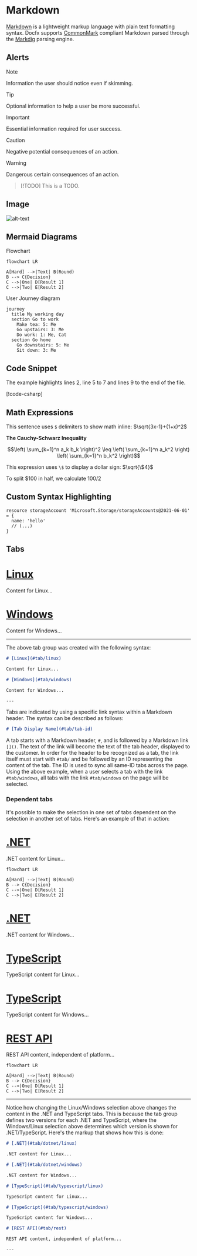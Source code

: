 # Markdown

[Markdown](https://daringfireball.net/projects/markdown/) is a lightweight markup language with plain text formatting syntax. Docfx supports [CommonMark](https://commonmark.org/) compliant Markdown parsed through the [Markdig](https://github.com/xoofx/markdig) parsing engine.

## Alerts

> [!NOTE]
> Information the user should notice even if skimming.

> [!TIP]
> Optional information to help a user be more successful.

> [!IMPORTANT]
> Essential information required for user success.

> [!CAUTION]
> Negative potential consequences of an action.

> [!WARNING]
> Dangerous certain consequences of an action.

> [!TODO]
> This is a TODO.

## Image 

![alt-text](https://learn.microsoft.com/en-us/media/learn/not-found/learn-not-found-light-mode.png?branch=main)

## Mermaid Diagrams

Flowchart

```mermaid
flowchart LR

A[Hard] -->|Text| B(Round)
B --> C{Decision}
C -->|One| D[Result 1]
C -->|Two| E[Result 2]
```

User Journey diagram

```mermaid
journey
  title My working day
  section Go to work
    Make tea: 5: Me
    Go upstairs: 3: Me
    Do work: 1: Me, Cat
  section Go home
    Go downstairs: 5: Me
    Sit down: 3: Me
```

## Code Snippet

The example highlights lines 2, line 5 to 7 and lines 9 to the end of the file.

[!code-csharp[](media/Program.cs?highlight=2,5-7,9-)]

## Math Expressions

This sentence uses `$` delimiters to show math inline:  $\sqrt{3x-1}+(1+x)^2$

**The Cauchy-Schwarz Inequality**

$$\left( \sum_{k=1}^n a_k b_k \right)^2 \leq \left( \sum_{k=1}^n a_k^2 \right) \left( \sum_{k=1}^n b_k^2 \right)$$

This expression uses `\$` to display a dollar sign: $\sqrt{\$4}$

To split <span>$</span>100 in half, we calculate $100/2$

## Custom Syntax Highlighting

```bicep
resource storageAccount 'Microsoft.Storage/storageAccounts@2021-06-01' = {
  name: 'hello'
  // (...)
}
```

## Tabs

# [Linux](#tab/linux)

Content for Linux...

# [Windows](#tab/windows)

Content for Windows...

---

The above tab group was created with the following syntax:

```markdown
# [Linux](#tab/linux)

Content for Linux...

# [Windows](#tab/windows)

Content for Windows...

---
```

Tabs are indicated by using a specific link syntax within a Markdown header. The syntax can be described as follows:

```markdown
# [Tab Display Name](#tab/tab-id)
```

A tab starts with a Markdown header, `#`, and is followed by a Markdown link `[]()`. The text of the link will become the text of the tab header, displayed to the customer. In order for the header to be recognized as a tab, the link itself must start with `#tab/` and be followed by an ID representing the content of the tab. The ID is used to sync all same-ID tabs across the page. Using the above example, when a user selects a tab with the link `#tab/windows`, all tabs with the link `#tab/windows` on the page will be selected.

### Dependent tabs

It's possible to make the selection in one set of tabs dependent on the selection in another set of tabs. Here's an example of that in action:

# [.NET](#tab/dotnet/linux)

.NET content for Linux...

```mermaid
flowchart LR

A[Hard] -->|Text| B(Round)
B --> C{Decision}
C -->|One| D[Result 1]
C -->|Two| E[Result 2]
```

# [.NET](#tab/dotnet/windows)

.NET content for Windows...

# [TypeScript](#tab/typescript/linux)

TypeScript content for Linux...

# [TypeScript](#tab/typescript/windows)

TypeScript content for Windows...

# [REST API](#tab/rest)

REST API content, independent of platform...

```mermaid
flowchart LR

A[Hard] -->|Text| B(Round)
B --> C{Decision}
C -->|One| D[Result 1]
C -->|Two| E[Result 2]
```

---

Notice how changing the Linux/Windows selection above changes the content in the .NET and TypeScript tabs. This is because the tab group defines two versions for each .NET and TypeScript, where the Windows/Linux selection above determines which version is shown for .NET/TypeScript. Here's the markup that shows how this is done:

```markdown
# [.NET](#tab/dotnet/linux)

.NET content for Linux...

# [.NET](#tab/dotnet/windows)

.NET content for Windows...

# [TypeScript](#tab/typescript/linux)

TypeScript content for Linux...

# [TypeScript](#tab/typescript/windows)

TypeScript content for Windows...

# [REST API](#tab/rest)

REST API content, independent of platform...

---
```
